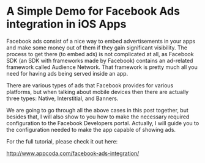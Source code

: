 # A Simple Demo for Facebook Ads integration in iOS Apps

Facebook ads consist of a nice way to embed advertisements in your apps and make some money out of them if they gain significant visibility. The process to get there (to embed ads) is not complicated at all, as Facebook SDK (an SDK with frameworks made by Facebook) contains an ad-related framework called Audience Network. That framework is pretty much all you need for having ads being served inside an app.

There are various types of ads that Facebook provides for various platforms, but when talking about mobile devices then there are actually three types: Native, Interstitial, and Banners. 

We are going to go through all the above cases in this post together, but besides that, I will also show to you how to make the necessary required configuration to the Facebook Developers portal. Actually, I will guide you to the configuration needed to make the app capable of showing ads.

For the full tutorial, please check it out here:

http://www.appcoda.com/facebook-ads-integration/
